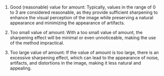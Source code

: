 1. Good (reasonable) value for amount: Typically, values in the range of 0 to 3 are considered reasonable, 
as they provide sufficient sharpening to enhance the visual perception of the image while preserving a natural
appearance and minimizing the appearance of artifacts.

2. Too small value of amount: With a too small value of amount, the sharpening effect will be minimal or even unnoticeable, 
making the use of the method impractical.

3. Too large value of amount: If the value of amount is too large, there is an excessive sharpening effect,
which can lead to the appearance of noise, artifacts, and distortions in the image, making it less natural and appealing.
